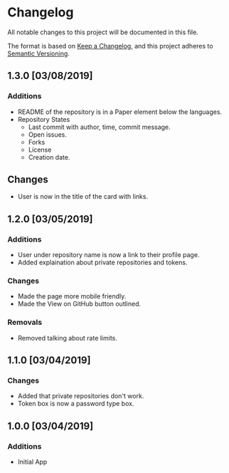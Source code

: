 # Changelog
All notable changes to this project will be documented in this file.

The format is based on [Keep a Changelog](https://keepachangelog.com/en/1.0.0/),
and this project adheres to [Semantic Versioning](https://semver.org/spec/v2.0.0.html).

## 1.3.0 [03/08/2019]
### Additions
- README of the repository is in a Paper element below the languages.
- Repository States
  - Last commit with author, time, commit message.
  - Open issues.
  - Forks
  - License
  - Creation date.

## Changes
- User is now in the title of the card with links.

## 1.2.0 [03/05/2019]
### Additions
- User under repository name is now a link to their profile page.
- Added explaination about private repositories and tokens.

### Changes
- Made the page more mobile friendly.
- Made the View on GitHub button outlined.

### Removals
- Removed talking about rate limits.

## 1.1.0 [03/04/2019]
### Changes
- Added that private repositories don't work.
- Token box is now a password type box.

## 1.0.0 [03/04/2019]
### Additions
- Initial App
